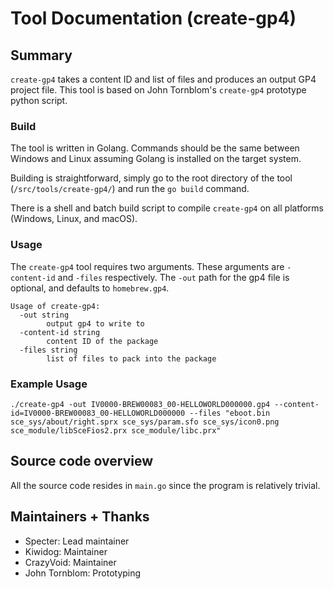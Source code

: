 # Tool Documentation (create-gp4) 

## Summary
`create-gp4` takes a content ID and list of files and produces an output GP4 project file. This tool is based on John Tornblom's `create-gp4` prototype python script.

### Build
The tool is written in Golang. Commands should be the same between Windows and Linux assuming Golang is installed on the target system.

Building is straightforward, simply go to the root directory of the tool (`/src/tools/create-gp4/`) and run the `go build` command.

There is a shell and batch build script to compile `create-gp4` on all platforms (Windows, Linux, and macOS).

### Usage
The `create-gp4` tool requires two arguments. These arguments are `-content-id` and `-files` respectively. The `-out` path for the gp4 file is optional, and defaults to `homebrew.gp4`.

```
Usage of create-gp4:
  -out string
        output gp4 to write to
  -content-id string
        content ID of the package
  -files string
        list of files to pack into the package
```

### Example Usage

```
./create-gp4 -out IV0000-BREW00083_00-HELLOWORLD000000.gp4 --content-id=IV0000-BREW00083_00-HELLOWORLD000000 --files "eboot.bin sce_sys/about/right.sprx sce_sys/param.sfo sce_sys/icon0.png sce_module/libSceFios2.prx sce_module/libc.prx"
```

## Source code overview
All the source code resides in `main.go` since the program is relatively trivial.

## Maintainers + Thanks
- Specter: Lead maintainer
- Kiwidog: Maintainer
- CrazyVoid: Maintainer
- John Tornblom: Prototyping
